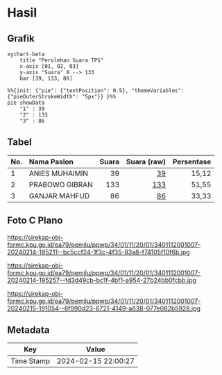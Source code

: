 # Hasil

## Grafik

```mermaid
xychart-beta
    title "Perolehan Suara TPS"
    x-axis [01, 02, 03]
    y-axis "Suara" 0 --> 133
    bar [39, 133, 86]
```

```mermaid
%%{init: {"pie": {"textPosition": 0.5}, "themeVariables": {"pieOuterStrokeWidth": "5px"}} }%%
pie showData
    "1" : 39
    "2" : 133
    "3" : 86
```

## Tabel

| No. | Nama Paslon    | Suara | Suara (raw) | Persentase |
|:--- |:-------------- | -----:| -----------:| ----------:|
| 1   | ANIES MUHAIMIN | 39    | [39][p-1]   | 15,12      |
| 2   | PRABOWO GIBRAN | 133   | [133][p-2]  | 51,55      |
| 3   | GANJAR MAHFUD  | 86    | [86][p-3]   | 33,33      |


[p-1]: https://github.com/gigit-pemilu/pemilu-2024-34-di-yogyakarta/blob/main/pilpres/hitung-suara/sub/34-di-yogyakarta/sub/01-kulon-progo/sub/11-samigaluh/sub/2001-kebonharjo/sub/007-tps/sub/paslon-1.txt
[p-2]: https://github.com/gigit-pemilu/pemilu-2024-34-di-yogyakarta/blob/main/pilpres/hitung-suara/sub/34-di-yogyakarta/sub/01-kulon-progo/sub/11-samigaluh/sub/2001-kebonharjo/sub/007-tps/sub/paslon-2.txt
[p-3]: https://github.com/gigit-pemilu/pemilu-2024-34-di-yogyakarta/blob/main/pilpres/hitung-suara/sub/34-di-yogyakarta/sub/01-kulon-progo/sub/11-samigaluh/sub/2001-kebonharjo/sub/007-tps/sub/paslon-3.txt

## Foto C Plano

https://sirekap-obj-formc.kpu.go.id/ea79/pemilu/ppwp/34/01/11/20/01/3401112001007-20240214-195211--bc5ccf24-1f3c-4f35-83a8-f74105f10f6b.jpg

https://sirekap-obj-formc.kpu.go.id/ea79/pemilu/ppwp/34/01/11/20/01/3401112001007-20240214-195257--fd3d49cb-bc1f-4bf1-a954-27b24bb0fcbb.jpg

https://sirekap-obj-formc.kpu.go.id/ea79/pemilu/ppwp/34/01/11/20/01/3401112001007-20240215-191054--6f990d23-6721-4149-a638-077e082b5928.jpg


## Metadata

| Key        | Value               |
| ---------- | ------------------- |
| Time Stamp | 2024-02-15 22:00:27 |



